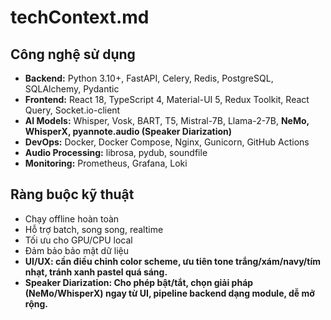 # techContext.md

## Công nghệ sử dụng
- **Backend:** Python 3.10+, FastAPI, Celery, Redis, PostgreSQL, SQLAlchemy, Pydantic
- **Frontend:** React 18, TypeScript 4, Material-UI 5, Redux Toolkit, React Query, Socket.io-client
- **AI Models:** Whisper, Vosk, BART, T5, Mistral-7B, Llama-2-7B, **NeMo, WhisperX, pyannote.audio (Speaker Diarization)**
- **DevOps:** Docker, Docker Compose, Nginx, Gunicorn, GitHub Actions
- **Audio Processing:** librosa, pydub, soundfile
- **Monitoring:** Prometheus, Grafana, Loki

## Ràng buộc kỹ thuật
- Chạy offline hoàn toàn
- Hỗ trợ batch, song song, realtime
- Tối ưu cho GPU/CPU local
- Đảm bảo bảo mật dữ liệu
- **UI/UX: cần điều chỉnh color scheme, ưu tiên tone trắng/xám/navy/tím nhạt, tránh xanh pastel quá sáng.**
- **Speaker Diarization: Cho phép bật/tắt, chọn giải pháp (NeMo/WhisperX) ngay từ UI, pipeline backend dạng module, dễ mở rộng.**
